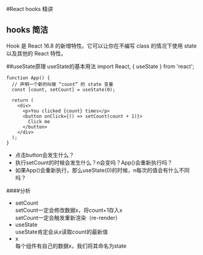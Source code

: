 #React hooks 精讲

## hooks 简洁

Hook 是 React 16.8 的新增特性。它可以让你在不编写 class 的情况下使用 state 以及其他的 React 特性。

##useState原理
useState的基本用法
	import React, { useState } from 'react';

	function App() {
	  // 声明一个新的叫做 “count” 的 state 变量
	  const [count, setCount] = useState(0);
	
	  return (
	    <div>
	      <p>You clicked {count} times</p>
	      <button onClick={() => setCount(count + 1)}>
	        Click me
	      </button>
	    </div>
	  );
	}
- 点击button会发生什么？
- 执行setCount的时候会发生什么？n会变吗？App()会重新执行吗？
- 如果App()会重新执行，那么useState(0)的时候，n每次的值会有什么不同吗？

####分析
- setCount  
setCount一定会修改数据x，将count+1存入x  
setCount一定会触发<App />重新渲染（re-render）
- useState  
useState肯定会从x读取count的最新值
- x  
每个组件有自己的数据x，我们将其命名为state